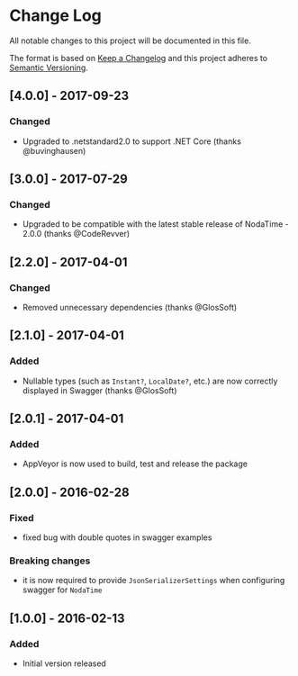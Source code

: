 # Change Log
All notable changes to this project will be documented in this file.

The format is based on [Keep a Changelog](http://keepachangelog.com/)
and this project adheres to [Semantic Versioning](http://semver.org/).

## [4.0.0] - 2017-09-23
### Changed
- Upgraded to .netstandard2.0 to support .NET Core (thanks @buvinghausen)

## [3.0.0] - 2017-07-29
### Changed
- Upgraded to be compatible with the latest stable release of NodaTime - 2.0.0 (thanks @CodeRevver)

## [2.2.0] - 2017-04-01
### Changed
- Removed unnecessary dependencies (thanks @GlosSoft)

## [2.1.0] - 2017-04-01
### Added
- Nullable types (such as `Instant?`, `LocalDate?`, etc.) are now correctly displayed in Swagger (thanks @GlosSoft)

## [2.0.1] - 2017-04-01
### Added
- AppVeyor is now used to build, test and release the package

## [2.0.0] - 2016-02-28
### Fixed
- fixed bug with double quotes in swagger examples
### Breaking changes
 - it is now required to provide `JsonSerializerSettings` when configuring swagger for `NodaTime`

## [1.0.0] - 2016-02-13
### Added
- Initial version released
